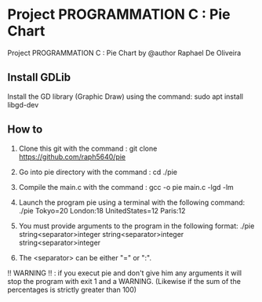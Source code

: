 # Project PROGRAMMATION C : Pie Chart
Project PROGRAMMATION C : Pie Chart by @author Raphael De Oliveira

## Install GDLib

Install the GD library (Graphic Draw) using the command: sudo apt install libgd-dev

## How to

1)  Clone this git with the command : git clone https://github.com/raph5640/pie
2)  Go into pie directory with the command : cd ./pie
3)  Compile the main.c with the command : gcc -o pie main.c -lgd -lm 

4) Launch the program pie using a terminal with the following command: ./pie Tokyo=20 London:18 UnitedStates=12 Paris:12
5) You must provide arguments to the program in the following format: ./pie string\<separator>integer  string\<separator>integer  string\<separator>integer
6) The \<separator> can be either "=" or ":".

!! WARNING !! : if you execut pie and don't give him any arguments it will stop the program with exit 1 and a WARNING. (Likewise if the sum of the percentages is strictly greater than 100)
